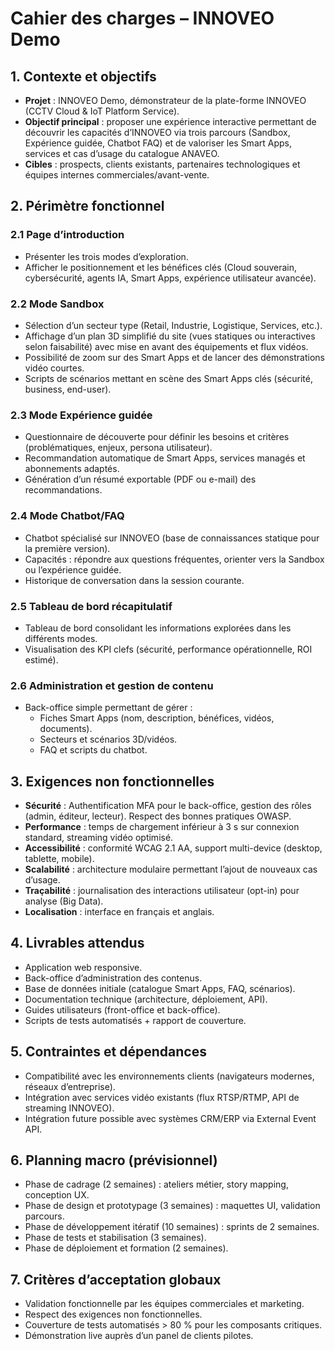 # Cahier des charges – INNOVEO Demo

## 1. Contexte et objectifs
- **Projet** : INNOVEO Demo, démonstrateur de la plate-forme INNOVEO (CCTV Cloud & IoT Platform Service).
- **Objectif principal** : proposer une expérience interactive permettant de découvrir les capacités d’INNOVEO via trois parcours (Sandbox, Expérience guidée, Chatbot FAQ) et de valoriser les Smart Apps, services et cas d’usage du catalogue ANAVEO.
- **Cibles** : prospects, clients existants, partenaires technologiques et équipes internes commerciales/avant-vente.

## 2. Périmètre fonctionnel
### 2.1 Page d’introduction
- Présenter les trois modes d’exploration.
- Afficher le positionnement et les bénéfices clés (Cloud souverain, cybersécurité, agents IA, Smart Apps, expérience utilisateur avancée).

### 2.2 Mode Sandbox
- Sélection d’un secteur type (Retail, Industrie, Logistique, Services, etc.).
- Affichage d’un plan 3D simplifié du site (vues statiques ou interactives selon faisabilité) avec mise en avant des équipements et flux vidéos.
- Possibilité de zoom sur des Smart Apps et de lancer des démonstrations vidéo courtes.
- Scripts de scénarios mettant en scène des Smart Apps clés (sécurité, business, end-user).

### 2.3 Mode Expérience guidée
- Questionnaire de découverte pour définir les besoins et critères (problématiques, enjeux, persona utilisateur).
- Recommandation automatique de Smart Apps, services managés et abonnements adaptés.
- Génération d’un résumé exportable (PDF ou e-mail) des recommandations.

### 2.4 Mode Chatbot/FAQ
- Chatbot spécialisé sur INNOVEO (base de connaissances statique pour la première version).
- Capacités : répondre aux questions fréquentes, orienter vers la Sandbox ou l’expérience guidée.
- Historique de conversation dans la session courante.

### 2.5 Tableau de bord récapitulatif
- Tableau de bord consolidant les informations explorées dans les différents modes.
- Visualisation des KPI clefs (sécurité, performance opérationnelle, ROI estimé).

### 2.6 Administration et gestion de contenu
- Back-office simple permettant de gérer :
  - Fiches Smart Apps (nom, description, bénéfices, vidéos, documents).
  - Secteurs et scénarios 3D/vidéos.
  - FAQ et scripts du chatbot.

## 3. Exigences non fonctionnelles
- **Sécurité** : Authentification MFA pour le back-office, gestion des rôles (admin, éditeur, lecteur). Respect des bonnes pratiques OWASP.
- **Performance** : temps de chargement inférieur à 3 s sur connexion standard, streaming vidéo optimisé.
- **Accessibilité** : conformité WCAG 2.1 AA, support multi-device (desktop, tablette, mobile).
- **Scalabilité** : architecture modulaire permettant l’ajout de nouveaux cas d’usage.
- **Traçabilité** : journalisation des interactions utilisateur (opt-in) pour analyse (Big Data).
- **Localisation** : interface en français et anglais.

## 4. Livrables attendus
- Application web responsive.
- Back-office d’administration des contenus.
- Base de données initiale (catalogue Smart Apps, FAQ, scénarios).
- Documentation technique (architecture, déploiement, API).
- Guides utilisateurs (front-office et back-office).
- Scripts de tests automatisés + rapport de couverture.

## 5. Contraintes et dépendances
- Compatibilité avec les environnements clients (navigateurs modernes, réseaux d’entreprise).
- Intégration avec services vidéo existants (flux RTSP/RTMP, API de streaming INNOVEO).
- Intégration future possible avec systèmes CRM/ERP via External Event API.

## 6. Planning macro (prévisionnel)
- Phase de cadrage (2 semaines) : ateliers métier, story mapping, conception UX.
- Phase de design et prototypage (3 semaines) : maquettes UI, validation parcours.
- Phase de développement itératif (10 semaines) : sprints de 2 semaines.
- Phase de tests et stabilisation (3 semaines).
- Phase de déploiement et formation (2 semaines).

## 7. Critères d’acceptation globaux
- Validation fonctionnelle par les équipes commerciales et marketing.
- Respect des exigences non fonctionnelles.
- Couverture de tests automatisés > 80 % pour les composants critiques.
- Démonstration live auprès d’un panel de clients pilotes.
